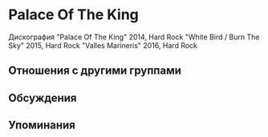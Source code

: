 # Palace Of The King

Дискография
"Palace Of The King" 2014, Hard Rock
"White Bird / Burn The Sky" 2015, Hard Rock
"Valles Marineris" 2016, Hard Rock

## Отношения с другими группами


## Обсуждения


## Упоминания

